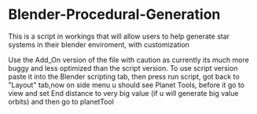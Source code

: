 # Blender-Procedural-Generation

This is a script in workings that will allow users to help generate star systems in their blender enviroment, with customization

Use the Add_On version of the file with caution as currently its much more buggy and less optimized than the script version.
To use script version paste it into the Blender scripting tab, then press run script, got back to "Layout" tab,now on side menu u should see Planet Tools, 
before it go to view and set End distance to very big value (if u will generate big value orbits) and then go to planetTool 
